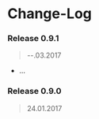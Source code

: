 Change-Log
===============

### Release 0.9.1 ###
> --.03.2017

- ...

### Release 0.9.0 ###
> 24.01.2017
